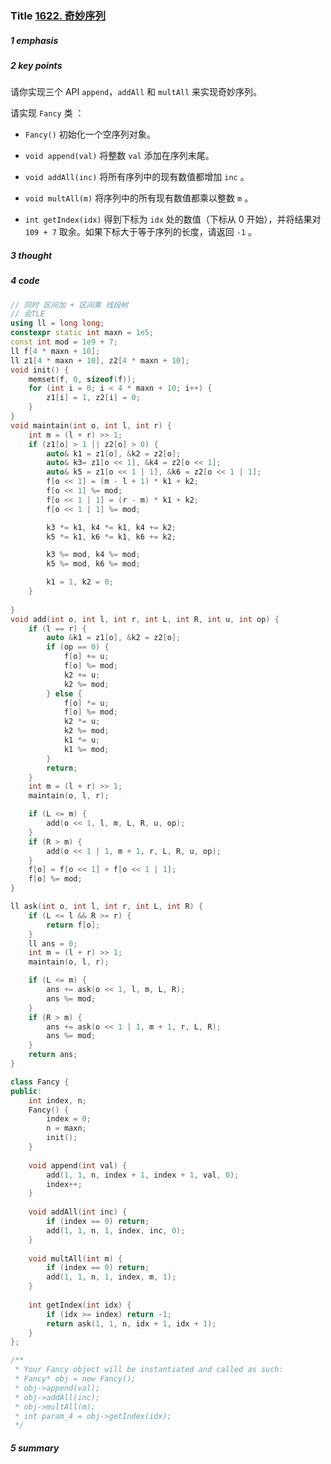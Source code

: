 ### Title [1622. 奇妙序列](https://leetcode.cn/problems/fancy-sequence/)

##### 1 emphasis



##### 2 key points

请你实现三个 API `append`，`addAll` 和 `multAll` 来实现奇妙序列。

请实现 `Fancy` 类 ：

- `Fancy()` 初始化一个空序列对象。

- `void append(val)` 将整数 `val` 添加在序列末尾。

- `void addAll(inc)` 将所有序列中的现有数值都增加 `inc` 。

- `void multAll(m)` 将序列中的所有现有数值都乘以整数 `m` 。

- `int getIndex(idx)` 得到下标为 `idx` 处的数值（下标从 0 开始），并将结果对 `109 + 7` 取余。如果下标大于等于序列的长度，请返回 `-1` 。

    

 

##### 3 thought



##### 4 code

```cpp
// 同时 区间加 + 区间乘 线段树
// 会TLE
using ll = long long;
constexpr static int maxn = 1e5;
const int mod = 1e9 + 7;
ll f[4 * maxn + 10];
ll z1[4 * maxn + 10], z2[4 * maxn + 10];
void init() {
    memset(f, 0, sizeof(f));
    for (int i = 0; i < 4 * maxn + 10; i++) {
        z1[i] = 1, z2[i] = 0;
    }
}
void maintain(int o, int l, int r) {
    int m = (l + r) >> 1;
    if (z1[o] > 1 || z2[o] > 0) {
        auto& k1 = z1[o], &k2 = z2[o];
        auto& k3= z1[o << 1], &k4 = z2[o << 1];
        auto& k5 = z1[o << 1 | 1], &k6 = z2[o << 1 | 1];
        f[o << 1] = (m - l + 1) * k1 + k2;
        f[o << 1] %= mod;
        f[o << 1 | 1] = (r - m) * k1 + k2;
        f[o << 1 | 1] %= mod;

        k3 *= k1, k4 *= k1, k4 += k2;
        k5 *= k1, k6 *= k1, k6 += k2;

        k3 %= mod, k4 %= mod;
        k5 %= mod, k6 %= mod;

        k1 = 1, k2 = 0;
    }
    
}
void add(int o, int l, int r, int L, int R, int u, int op) {
    if (l == r) {
        auto &k1 = z1[o], &k2 = z2[o];
        if (op == 0) {
            f[o] += u;
            f[o] %= mod;
            k2 += u;
            k2 %= mod;
        } else {
            f[o] *= u;
            f[o] %= mod;
            k2 *= u;
            k2 %= mod;
            k1 *= u;
            k1 %= mod;
        }
        return;
    }
    int m = (l + r) >> 1;
    maintain(o, l, r);

    if (L <= m) {
        add(o << 1, l, m, L, R, u, op);
    }
    if (R > m) {
        add(o << 1 | 1, m + 1, r, L, R, u, op);
    }
    f[o] = f[o << 1] + f[o << 1 | 1];
    f[o] %= mod;
}

ll ask(int o, int l, int r, int L, int R) {
    if (L <= l && R >= r) {
        return f[o];
    }
    ll ans = 0;
    int m = (l + r) >> 1;
    maintain(o, l, r);

    if (L <= m) {
        ans += ask(o << 1, l, m, L, R);
        ans %= mod;
    }
    if (R > m) {
        ans += ask(o << 1 | 1, m + 1, r, L, R);
        ans %= mod;
    }
    return ans;
}

class Fancy {
public:
    int index, n;
    Fancy() {
        index = 0;
        n = maxn;
        init();
    }
    
    void append(int val) {
        add(1, 1, n, index + 1, index + 1, val, 0);
        index++;
    }
    
    void addAll(int inc) {
        if (index == 0) return;
        add(1, 1, n, 1, index, inc, 0);
    }
    
    void multAll(int m) {
        if (index == 0) return;
        add(1, 1, n, 1, index, m, 1);
    }
    
    int getIndex(int idx) {
        if (idx >= index) return -1;
        return ask(1, 1, n, idx + 1, idx + 1);
    }
};

/**
 * Your Fancy object will be instantiated and called as such:
 * Fancy* obj = new Fancy();
 * obj->append(val);
 * obj->addAll(inc);
 * obj->multAll(m);
 * int param_4 = obj->getIndex(idx);
 */
```



##### 5 summary

